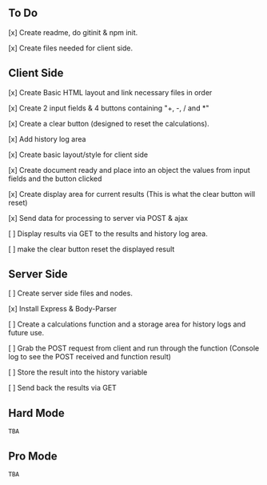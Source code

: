 ## To Do

[x] Create readme, do gitinit & npm init.

[x] Create files needed for client side.

## Client Side

[x] Create Basic HTML layout and link necessary files in order

[x] Create 2 input fields & 4 buttons containing "+, -, / and *" 

[x] Create a clear button (designed to reset the calculations).

[x] Add history log area

[x] Create basic layout/style for client side

[x] Create document ready and place into an object the values from input fields and the button clicked

[x] Create display area for current results (This is what the clear button will reset)

[x] Send data for processing to server via POST & ajax

[ ] Display results via GET to the results and history log area. 

[ ] make the clear button reset the displayed result

## Server Side

[ ] Create server side files and nodes. 

[x] Install Express & Body-Parser

[ ] Create a calculations function and a storage area for history logs and future use.

[ ] Grab the POST request from client and run through the function (Console log to see the POST received and function result)

[ ] Store the result into the history variable

[ ] Send back the results via GET

## Hard Mode

    TBA

## Pro Mode 

    TBA